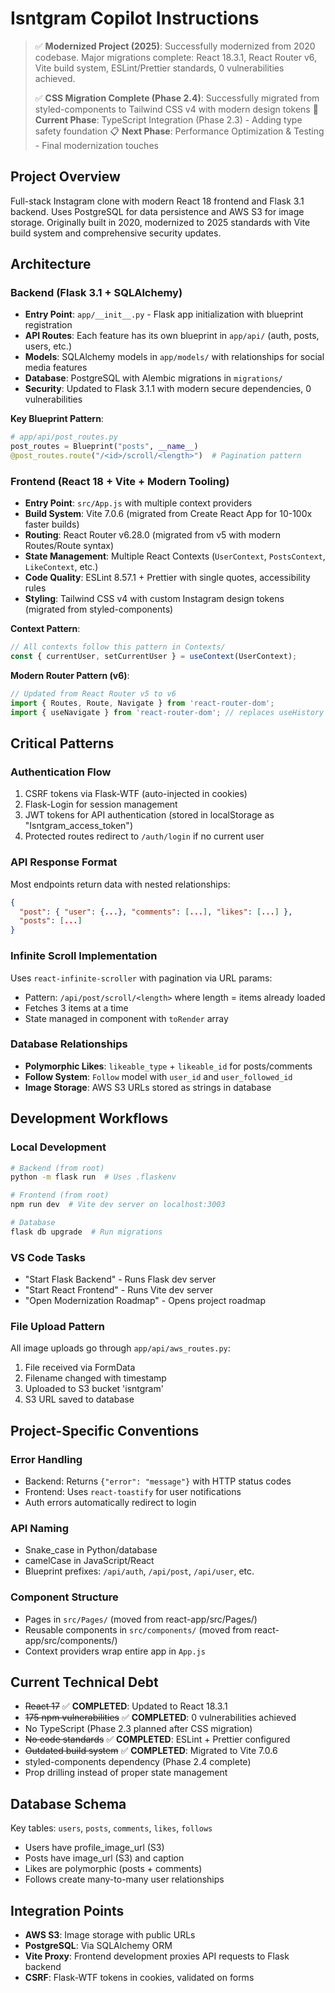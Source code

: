 # Isntgram Copilot Instructions

> ✅ **Modernized Project (2025)**: Successfully modernized from 2020 codebase. Major migrations complete: React 18.3.1, React Router v6, Vite build system, ESLint/Prettier standards, 0 vulnerabilities achieved.
>
> ✅ **CSS Migration Complete (Phase 2.4)**: Successfully migrated from styled-components to Tailwind CSS v4 with modern design tokens
> 🎯 **Current Phase**: TypeScript Integration (Phase 2.3) - Adding type safety foundation
> 📋 **Next Phase**: Performance Optimization & Testing - Final modernization touches

## Project Overview

Full-stack Instagram clone with modern React 18 frontend and Flask 3.1 backend. Uses PostgreSQL for data persistence and AWS S3 for image storage. Originally built in 2020, modernized to 2025 standards with Vite build system and comprehensive security updates.

## Architecture

### Backend (Flask 3.1 + SQLAlchemy)

- **Entry Point**: `app/__init__.py` - Flask app initialization with blueprint registration
- **API Routes**: Each feature has its own blueprint in `app/api/` (auth, posts, users, etc.)
- **Models**: SQLAlchemy models in `app/models/` with relationships for social media features
- **Database**: PostgreSQL with Alembic migrations in `migrations/`
- **Security**: Updated to Flask 3.1.1 with modern secure dependencies, 0 vulnerabilities

**Key Blueprint Pattern**:

```python
# app/api/post_routes.py
post_routes = Blueprint("posts", __name__)
@post_routes.route("/<id>/scroll/<length>")  # Pagination pattern
```

### Frontend (React 18 + Vite + Modern Tooling)

- **Entry Point**: `src/App.js` with multiple context providers
- **Build System**: Vite 7.0.6 (migrated from Create React App for 10-100x faster builds)
- **Routing**: React Router v6.28.0 (migrated from v5 with modern Routes/Route syntax)
- **State Management**: Multiple React Contexts (`UserContext`, `PostsContext`, `LikeContext`, etc.)
- **Code Quality**: ESLint 8.57.1 + Prettier with single quotes, accessibility rules
- **Styling**: Tailwind CSS v4 with custom Instagram design tokens (migrated from styled-components)

**Context Pattern**:

```javascript
// All contexts follow this pattern in Contexts/
const { currentUser, setCurrentUser } = useContext(UserContext);
```

**Modern Router Pattern (v6)**:

```javascript
// Updated from React Router v5 to v6
import { Routes, Route, Navigate } from 'react-router-dom';
import { useNavigate } from 'react-router-dom'; // replaces useHistory
```

## Critical Patterns

### Authentication Flow

1. CSRF tokens via Flask-WTF (auto-injected in cookies)
2. Flask-Login for session management
3. JWT tokens for API authentication (stored in localStorage as "Isntgram_access_token")
4. Protected routes redirect to `/auth/login` if no current user

### API Response Format

Most endpoints return data with nested relationships:

```json
{
  "post": { "user": {...}, "comments": [...], "likes": [...] },
  "posts": [...]
}
```

### Infinite Scroll Implementation

Uses `react-infinite-scroller` with pagination via URL params:

- Pattern: `/api/post/scroll/<length>` where length = items already loaded
- Fetches 3 items at a time
- State managed in component with `toRender` array

### Database Relationships

- **Polymorphic Likes**: `likeable_type` + `likeable_id` for posts/comments
- **Follow System**: `Follow` model with `user_id` and `user_followed_id`
- **Image Storage**: AWS S3 URLs stored as strings in database

## Development Workflows

### Local Development

```bash
# Backend (from root)
python -m flask run  # Uses .flaskenv

# Frontend (from root)
npm run dev  # Vite dev server on localhost:3003

# Database
flask db upgrade  # Run migrations
```

### VS Code Tasks

- "Start Flask Backend" - Runs Flask dev server
- "Start React Frontend" - Runs Vite dev server
- "Open Modernization Roadmap" - Opens project roadmap

### File Upload Pattern

All image uploads go through `app/api/aws_routes.py`:

1. File received via FormData
2. Filename changed with timestamp
3. Uploaded to S3 bucket 'isntgram'
4. S3 URL saved to database

## Project-Specific Conventions

### Error Handling

- Backend: Returns `{"error": "message"}` with HTTP status codes
- Frontend: Uses `react-toastify` for user notifications
- Auth errors automatically redirect to login

### API Naming

- Snake_case in Python/database
- camelCase in JavaScript/React
- Blueprint prefixes: `/api/auth`, `/api/post`, `/api/user`, etc.

### Component Structure

- Pages in `src/Pages/` (moved from react-app/src/Pages/)
- Reusable components in `src/components/` (moved from react-app/src/components/)
- Context providers wrap entire app in `App.js`

## Current Technical Debt

- ~~React 17~~ ✅ **COMPLETED**: Updated to React 18.3.1
- ~~175 npm vulnerabilities~~ ✅ **COMPLETED**: 0 vulnerabilities achieved
- No TypeScript (Phase 2.3 planned after CSS migration)
- ~~No code standards~~ ✅ **COMPLETED**: ESLint + Prettier configured
- ~~Outdated build system~~ ✅ **COMPLETED**: Migrated to Vite 7.0.6
- styled-components dependency (Phase 2.4 complete)
- Prop drilling instead of proper state management

## Database Schema

Key tables: `users`, `posts`, `comments`, `likes`, `follows`

- Users have profile_image_url (S3)
- Posts have image_url (S3) and caption
- Likes are polymorphic (posts + comments)
- Follows create many-to-many user relationships

## Integration Points

- **AWS S3**: Image storage with public URLs
- **PostgreSQL**: Via SQLAlchemy ORM
- **Vite Proxy**: Frontend development proxies API requests to Flask backend
- **CSRF**: Flask-WTF tokens in cookies, validated on forms
